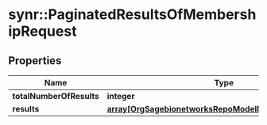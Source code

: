 # synr::PaginatedResultsOfMembershipRequest


## Properties
Name | Type | Description | Notes
------------ | ------------- | ------------- | -------------
**totalNumberOfResults** | **integer** |  | [optional] 
**results** | [**array[OrgSagebionetworksRepoModelMembershipRequest]**](org.sagebionetworks.repo.model.MembershipRequest.md) |  | [optional] 


